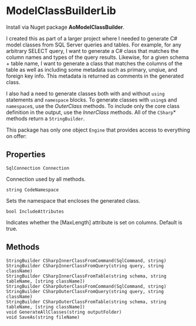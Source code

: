 # ModelClassBuilderLib

Install via Nuget package **AoModelClassBuilder**.

I created this as part of a larger project where I needed to generate C# model classes from SQL Server queries and tables. For example, for any arbitrary SELECT query, I want to generate a C# class that matches the column names and types of the query results. Likewise, for a given schema + table name, I want to generate a class that matches the columns of the table as well as including some metadata such as primary, unqiue, and foreign key info. This metadata is returned as comments in the generated class.

I also had a need to generate classes both with and without `using` statements and `namespace` blocks. To generate classes with `using`s and `namespace`s, use the *OuterClass* methods. To include only the core class definition in the output, use the *InnerClass* methods. All of the `CSharp`* methods return a `StringBuilder`.

This package has only one object `Engine` that provides access to everything on offer:

## Properties
    SqlConnection Connection
Connection used by all methods.

    string CodeNamespace 
Sets the namespace that encloses the generated class.
    
    bool IncludeAttributes 
Indicates whether the [MaxLength] attribute is set on columns. Default is true.

## Methods
    StringBuilder CSharpInnerClassFromCommand(SqlCommand, string) 
    StringBuilder CSharpInnerClassFromQuery(string query, string className) 
    StringBuilder CSharpInnerClassFromTable(string schema, string tableName, [string className])
    StringBuilder CSharpOuterClassFromCommand(SqlCommand, string)
    StringBuilder CSharpOuterClassFromQuery(string query, string className)
    StringBuilder CSharpOuterClassFromTable(string schema, string tableName, [string className])
    void GenerateAllClasses(string outputFolder)
    void SaveAs(string fileName)
